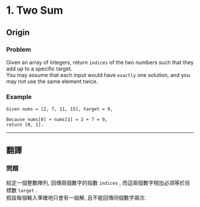 # 1. Two Sum
## Origin

### Problem 
Given an array of integers, return `indices` of the two numbers such that they add up to a specific target.  
You may assume that each input would have `exactly` one solution, and you may not use the same element twice.  

### Example
```
Given nums = [2, 7, 11, 15], target = 9,

Because nums[0] + nums[1] = 2 + 7 = 9,
return [0, 1].
```  

***

## 翻譯 
### 問題
給定一個整數陣列, 回傳兩個數字的指數 `indices` , 而這兩個數字相加必須等於目標數 `target` .  
假設每個輸入準確地只會有一組解, 且不能回傳同個數字兩次.  
